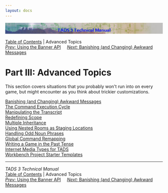```yaml
---
layout: docs
---
```



<img src="topbar.jpg" data-border="0" />





<a href="toc.html" class="nav">Table of Contents</a> \| Advanced Topics  
<span class="navnp"><a href="t3banner.html" class="nav"><em>Prev:</em> Using the Banner
API</a>    
<a href="t3banish.html" class="nav"><em>Next:</em> Banishing (and
Changing) Awkward Messages</a>     </span>





# Part III: Advanced Topics

This section covers situations that you probably won't run into on every
game, but might encounter as you think about trickier customizations.



[Banishing (and Changing) Awkward Messages](t3banish.html)  
[The Command Execution Cycle](t3cycle.html)  
[Manipulating the Transcript](t3transcript.html)  
[Redefining Scope](t3scope.html)  
[Multiple Inheritance](t3mi.html)  
[Using Nested Rooms as Staging Locations](t3staging.html)  
[Handling Odd Noun Phrases](t3odd_noun.html)  
[Global Command Remapping](t3globalremap.html)  
[Writing a Game in the Past Tense](t3past.html)  
[Internet Media Types for TADS](mediatypes.html)  
[Workbench Project Starter Templates](t3projectStarters.html)  





------------------------------------------------------------------------



*TADS 3 Technical Manual*  
<a href="toc.html" class="nav">Table of Contents</a> \| Advanced Topics  
<span class="navnp"><a href="t3banner.html" class="nav"><em>Prev:</em> Using the Banner
API</a>    
<a href="t3banish.html" class="nav"><em>Next:</em> Banishing (and
Changing) Awkward Messages</a>     </span>


